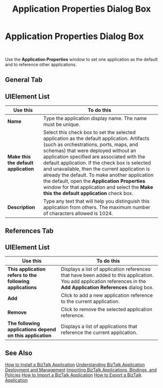 ﻿---
title: Application Properties Dialog Box
TOCTitle: Application Properties Dialog Box
ms:assetid: 3b6b33e4-079c-4114-a152-cde2f9ae1cbc
ms:mtpsurl: https://msdn.microsoft.com/en-us/library/Aa559675(v=BTS.80)
ms:contentKeyID: 51527404
ms.date: 08/30/2017
mtps_version: v=BTS.80
f1_keywords:
- bts10.admin.application.properties
---

# Application Properties Dialog Box

 

Use the **Application Properties** window to set one application as the default and to reference other applications.

## General Tab

## UIElement List

<table>
<thead>
<tr class="header">
<th>Use this</th>
<th>To do this</th>
</tr>
</thead>
<tbody>
<tr class="odd">
<td><strong>Name</strong></td>
<td>Type the application display name. The name must be unique.</td>
</tr>
<tr class="even">
<td><strong>Make this the default application</strong></td>
<td>Select this check box to set the selected application as the default application. Artifacts (such as orchestrations, ports, maps, and schemas) that were deployed without an application specified are associated with the default application. If the check box is selected and unavailable, then the current application is already the default. To make another application the default, open the <strong>Application Properties</strong> window for that application and select the <strong>Make this the default application</strong> check box.</td>
</tr>
<tr class="odd">
<td><strong>Description</strong></td>
<td>Type any text that will help you distinguish this application from others. The maximum number of characters allowed is 1024.</td>
</tr>
</tbody>
</table>


## References Tab

## UIElement List

<table>
<thead>
<tr class="header">
<th>Use this</th>
<th>To do this</th>
</tr>
</thead>
<tbody>
<tr class="odd">
<td><strong>This application refers to the following applications</strong></td>
<td>Displays a list of application references that have been added to this application. You add application references in the <strong>Add Application References</strong> dialog box.</td>
</tr>
<tr class="even">
<td><strong>Add</strong></td>
<td>Click to add a new application reference to the current application.</td>
</tr>
<tr class="odd">
<td><strong>Remove</strong></td>
<td>Click to remove the selected application reference.</td>
</tr>
<tr class="even">
<td><strong>The following applications depend on this application</strong></td>
<td>Displays a list of applications that reference the current application.</td>
</tr>
</tbody>
</table>


## See Also

[How to Install a BizTalk Application](https://msdn.microsoft.com/en-us/library/aa577503\(v=bts.80\))  
[Understanding BizTalk Application Deployment and Management](https://msdn.microsoft.com/en-us/library/aa560022\(v=bts.80\))  
[Importing BizTalk Applications, Bindings, and Policies](https://msdn.microsoft.com/en-us/library/aa560565\(v=bts.80\))  
[How to Import a BizTalk Application](https://msdn.microsoft.com/en-us/library/aa560132\(v=bts.80\))  
[How to Export a BizTalk Application](https://msdn.microsoft.com/en-us/library/aa577804\(v=bts.80\))

